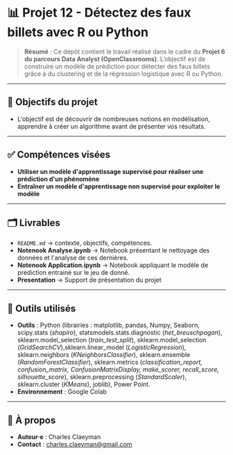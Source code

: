 # 📊 Projet 12 - Détectez des faux billets avec R ou Python

> **Résumé** : Ce dépôt contient le travail réalisé dans le cadre du **Projet 6 du parcours Data Analyst (OpenClassrooms)**.
> L’objectif est de construire un modèle de prédiction pour détecter des faux billets grâce à du clustering et de la régression logistique avec R ou Python.

---

## 🎯 Objectifs du projet
- L'objectif est de découvrir de nombreuses notions en modélisation, apprendre à créer un algorithme avant de présenter vos résultats. 

---

## ✅ Compétences visées
- **Utiliser un modèle d'apprentissage supervisé pour réaliser une prédiction d'un phénomène**
- **Entraîner un modèle d'apprentissage non supervisé pour exploiter le modèle**
---

## 🗂️ Livrables
- `README.md` → contexte, objectifs, compétences.  
- **Notenook Analyse.ipynb** → Notebook présentant le nettoyage des données et l'analyse de ces dernières.
- **Notenook Application.ipynb** → Notebook appliquant le modèle de prédiction entrainé sur le jeu de donné. 
- **Presentation** → Support de présentation du projet

---

## 🧰 Outils utilisés
- **Outils** : Python (librairies : matplotlib, pandas, Numpy, Seaborn, scipy.stats (*shapiro*), statsmodels.stats.diagnostic (*het_breuschpagan*), sklearn.model_selection (*train_test_split*), sklearn.model_selection (*GridSearchCV*),sklearn.linear_model (*LogisticRegression*), sklearn.neighbors (*KNeighborsClassifier*), sklearn.ensemble (*RandomForestClassifier*), sklearn.metrics (*classification_report, confusion_matrix, ConfusionMatrixDisplay, make_scorer, recall_score, silhouette_score*), sklearn.preprocessing (*StandardScaler*), sklearn.cluster (*KMeans*), joblib), Power Point.
- **Environnement** : Google Colab
---

## 👤 À propos
- **Auteur·e** : Charles Claeyman
- **Contact** : charles.claeyman@gmail.com
